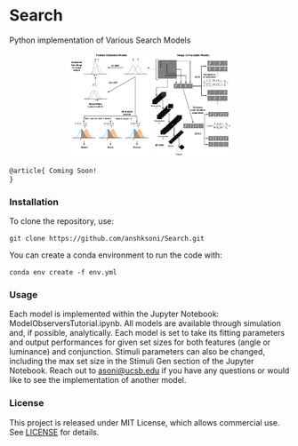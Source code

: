 # Search
Python implementation of Various Search Models
<p align="center">
  <img src="Models.png" width="60%" title="Search Models Visualized">
</p>

```
@article{ Coming Soon!
}
```

### Installation 

To clone the repository, use:
 ```
 git clone https://github.com/anshksoni/Search.git
 ```

You can create a conda environment to run the code with:

```
conda env create -f env.yml
```


### Usage

Each model is implemented within the Jupyter Notebook: ModelObserversTutorial.ipynb. All models are available through simulation and, if possible, analytically.
Each model is set to take its fitting parameters and output performances for given set sizes for both features (angle or luminance) and conjunction.
Stimuli parameters can also be changed, including the max set size in the Stimuli Gen section of the Jupyter Notebook.
Reach out to asoni@ucsb.edu if you have any questions or would like to see the implementation of another model.


### License

This project is released under MIT License, which allows commercial use. See [LICENSE](LICENSE) for details.
